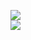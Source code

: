 [![](https://img.shields.io/badge/Made%20With-Github%20Spray-lightgrey.svg?style=for-the-badge&logo=github)](https://github.com/Annihil/github-spray#20319)  
[![](https://i.imgur.com/2DrTn0Z.gif)](https://github.com/Annihil/github-spray)